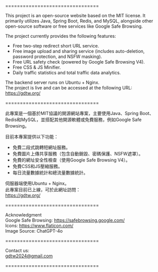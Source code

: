 ================================

This project is an open-source website based on the MIT license. 
It primarily utilizes Java, Spring Boot, Redis, and MySQL, alongside other open-source software or free services like Google Safe Browsing.

The project currently provides the following features: 
- Free two-step redirect short URL service.
- Free image upload and sharing service (includes auto-deletion, password protection, and NSFW masking).
- Free URL safety check (powered by Google Safe Browsing V4).
- Free CSS & JS Minifier.
- Daily traffic statistics and total traffic data analytics.

The backend server runs on Ubuntu + Nginx.  
The project is live and can be accessed at the following URL:     
https://gdtw.org/ 

================================
 
此專案是一個基於MIT協議的開源網站專案，主要使用Java、Spring Boot、Redis和MySQL，並搭配其他開源軟體或免費服務，例如Google Safe Browsing。 

目前本專案提供以下功能： 
- 免費二段式跳轉短網址服務。 
- 免費圖片上傳共享服務（包含自動銷毀、密碼保護、NSFW遮罩）。
- 免費的網址安全性檢查（使用Google Safe Browsing V4）。
- 免費CSS和JS壓縮服務。
- 每日流量數據統計和總流量數據統計。 

伺服器端使用Ubuntu + Nginx。  
此專案目前已上線，可於此網址訪問：    
https://gdtw.org/ 

================================

Acknowledgment  
Google Safe Browsing: https://safebrowsing.google.com/  
Icons: https://www.flaticon.com/  
Image Source: ChatGPT-4o

================================

Contact us:    
gdtw2024@gmail.com 

================================
